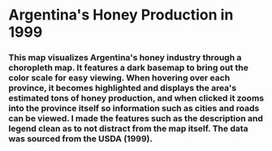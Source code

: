 # Argentina's Honey Production in 1999

### This map visualizes Argentina's honey industry through a choropleth map. It features a dark basemap to bring out the color scale for easy viewing. When hovering over each province, it becomes highlighted and displays the area's estimated tons of honey production, and when clicked it zooms into the province itself so information such as cities and roads can be viewed. I made the features such as the description and legend clean as to not distract from the map itself. The data was sourced from the USDA (1999).
